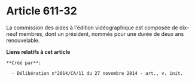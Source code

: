 # Article 611-32

La commission des aides à l'édition vidéographique est composée de dix-neuf membres, dont un président, nommés pour une durée
de deux ans renouvelable.

**Liens relatifs à cet article**

	**Créé par**:

	  - Délibération n°2014/CA/11 du 27 novembre 2014 - art., v. init.
